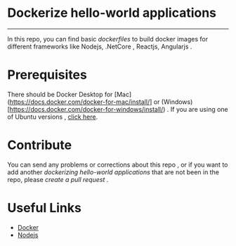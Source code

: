 # Dockerize hello-world applications 
***
In this repo, you can find basic  *dockerfiles* to build docker images for different frameworks like Nodejs, .NetCore , Reactjs, Angularjs . 

# Prerequisites
There should be Docker Desktop for [Mac](https://docs.docker.com/docker-for-mac/install/] or (Windows)[https://docs.docker.com/docker-for-windows/install/) . If you are using one of Ubuntu versions , [click here](https://docs.docker.com/install/linux/docker-ce/ubuntu/).
 
 # Contribute
 You can send any problems or corrections about this repo , or if you want to add another *dockerizing hello-world applications* that are not been in the repo, please *create a pull request* . 

# Useful Links
- [Docker](https://docs.docker.com/engine/reference/commandline/docker/)
- [Nodejs](https://nodejs.org/de/docs/guides/nodejs-docker-webapp/)

